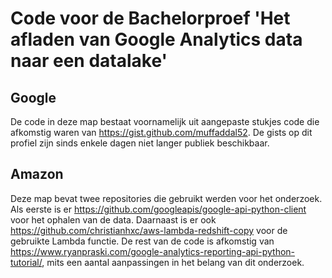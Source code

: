 # Code voor de Bachelorproef 'Het afladen van Google Analytics data naar een datalake'
## Google
De code in deze map bestaat voornamelijk uit aangepaste stukjes code die afkomstig waren van https://gist.github.com/muffaddal52. De gists op dit profiel zijn sinds enkele dagen niet langer publiek beschikbaar.
## Amazon
Deze map bevat twee repositories die gebruikt werden voor het onderzoek. Als eerste is er https://github.com/googleapis/google-api-python-client voor het ophalen van de data. Daarnaast is er ook https://github.com/christianhxc/aws-lambda-redshift-copy voor de gebruikte Lambda functie.
De rest van de code is afkomstig van https://www.ryanpraski.com/google-analytics-reporting-api-python-tutorial/, mits een aantal aanpassingen in het belang van dit onderzoek.
